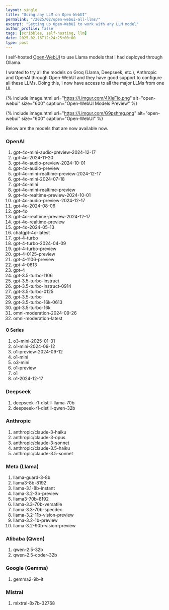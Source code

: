 ```yaml
---
layout: single
title: "Using any LLM on Open-WebUI"
permalink: "/2025/02/open-webui-all-llms/"
excerpt: "Setting up Open-WebUI to work with any LLM model"
author_profile: false
tags: [scribbles, self-hosting, llm] 
date: 2025-02-16T12:24:25+00:00
type: post
---
```


I self-hosted [Open-WebUI][open-webui] to use Llama models that
I had deployed through Ollama.

I wanted to try all the models on Groq (Llama, Deepseek, etc.), Anthropic and
OpenAI through Open-WebUI and they have good support to configure all these
LLMs. Doing this, I now have access to all the major LLMs from one UI.

{% include image.html url="https://i.imgur.com/4XleFio.png" alt="open-webui" size="600" caption="Open-WebUI Models Preview" %}

{% include image.html url="https://i.imgur.com/G9pshmg.png" alt="open-webui" size="600" caption="Open-WebUI" %}

Below are the models that are now available now.

### OpenAI

1. gpt-4o-mini-audio-preview-2024-12-17
1. gpt-4o-2024-11-20
1. gpt-4o-audio-preview-2024-10-01
1. gpt-4o-audio-preview
1. gpt-4o-mini-realtime-preview-2024-12-17
1. gpt-4o-mini-2024-07-18
1. gpt-4o-mini
1. gpt-4o-mini-realtime-preview
1. gpt-4o-realtime-preview-2024-10-01
1.  gpt-4o-audio-preview-2024-12-17
1.  gpt-4o-2024-08-06
1.  gpt-4o
1.  gpt-4o-realtime-preview-2024-12-17
1.  gpt-4o-realtime-preview
1.  gpt-4o-2024-05-13
1.  chatgpt-4o-latest
1.  gpt-4-turbo
1.  gpt-4-turbo-2024-04-09
1.  gpt-4-turbo-preview
1.  gpt-4-0125-preview
1.  gpt-4-1106-preview
1.  gpt-4-0613
1.  gpt-4
1.  gpt-3.5-turbo-1106
1.  gpt-3.5-turbo-instruct
1.  gpt-3.5-turbo-instruct-0914
1.  gpt-3.5-turbo-0125
1.  gpt-3.5-turbo
1.  gpt-3.5-turbo-16k-0613
1.  gpt-3.5-turbo-16k
1.  omni-moderation-2024-09-26
1.  omni-moderation-latest

#### O Series

1. o3-mini-2025-01-31
1. o1-mini-2024-09-12
1. o1-preview-2024-09-12
1. o1-mini
1. o3-mini
1. o1-preview
1. o1
1. o1-2024-12-17

### Deepseek

1. deepseek-r1-distill-llama-70b
2. deepseek-r1-distill-qwen-32b

### Anthropic

1. anthropic/claude-3-haiku
2. anthropic/claude-3-opus
3. anthropic/claude-3-sonnet
4. anthropic/claude-3.5-haiku
5. anthropic/claude-3.5-sonnet

### Meta (Llama)

1. llama-guard-3-8b
1. llama3-8b-8192
1. llama-3.1-8b-instant
1. llama-3.2-3b-preview
1. llama3-70b-8192
1. llama-3.3-70b-versatile
1. llama-3.3-70b-specdec
1. llama-3.2-11b-vision-preview
1. llama-3.2-1b-preview
1.  llama-3.2-90b-vision-preview

### Alibaba (Qwen)

1. qwen-2.5-32b
2. qwen-2.5-coder-32b

### Google (Gemma)

1. gemma2-9b-it

### Mistral
1. mixtral-8x7b-32768

[self-hosting]: https://vipul.xyz/2024/11/self-hosting/
[open-webui]: https://github.com/open-webui/open-webui
